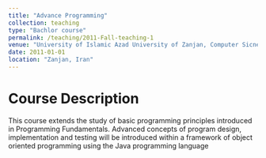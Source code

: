 ```yaml
---
title: "Advance Programming"
collection: teaching
type: "Bachlor course"
permalink: /teaching/2011-Fall-teaching-1
venue: "University of Islamic Azad University of Zanjan, Computer Sicnec Department"
date: 2011-01-01
location: "Zanjan, Iran"
---
```


Course Description
======
This course extends the study of basic programming principles introduced in Programming Fundamentals. Advanced concepts of program design, implementation and testing will be introduced within a framework of object oriented programming using the Java programming language